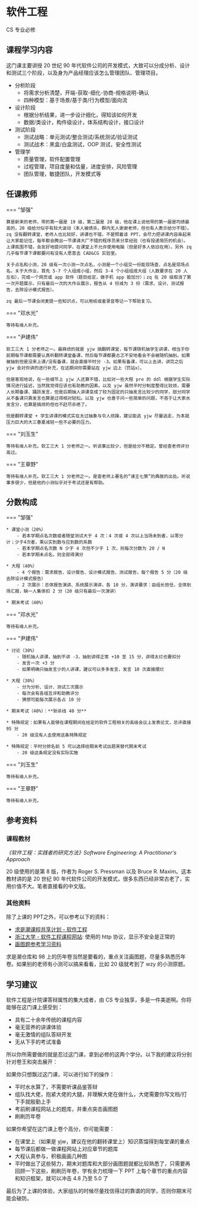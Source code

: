 # 软件工程

<div class="badges">
<span class="badge cs-badge">CS 专业必修</span>
</div>

## 课程学习内容

这门课主要讲授 20 世纪 90 年代软件公司的开发模式，大致可以分成分析、设计和测试三个阶段，以及身为产品经理应该怎么管理团队、管理项目。

* 分析阶段
    - 将需求分析清楚，开端-获取-细化-协商-规格说明-确认
    - 四种模型：基于场景/基于类/行为模型/面向流
* 设计阶段
    - 根据分析结果，进一步设计细化，得知该如何开发
    - 数据/类设计，构件级设计，体系结构设计，接口设计
* 测试阶段
    - 测试战略：单元测试/整合测试/系统测试/验证测试
    - 测试战术：黑盒/白盒测试，OOP 测试，安全性测试
* 管理学
    - 质量管理，软件配置管理
    - 过程管理，项目度量和估量，进度安排，风险管理
    - 团队管理，敏捷团队，开发模式等

## 任课教师

=== "邹强"

    算是新来的老师，带的第一届是 19 级，第二届是 20 级，他在课上说他带的第一届是均绩最高的，20 级给分似乎有较大波动（本人被绩杀，群内无人谢谢老师，但也有人表示给分不错）。zq 没有翻转课堂，老师人也比较好，讲课也不错，不是照着读 PPT，会尽力把讲课内容串起来让大家能记住，每年都会腾出一节课请大厂不错的程序员来分享经验（也有投递简历的机会）。上课氛围不错，会友好地提问同学，在课堂上不允许使用电脑（但是好多人依旧在用）。另外 zq 几乎每节课下课都要问有没有人愿意去 CAD&CG 实验室。

    关于点名和小测，20 级有一次小测一次点名，小测是一个小组交一份能现场查，点名是现场点名。关于大作业，首先 5-7 个人组成小组，然后 3-4 个小组组成大组（人数要求在 20 人左右），完成一个网页或 app 软件（题目给定，做手机 app 能加分）；zq 在 20 级取消了第一次开题展示，只有最后一次的大作业展示，报告从 4 份减为 3 份（需求、设计、测试报告，去除设计模式报告）。

    zq 最后一节课会闭麦提一些知识点，可以用纸或者录音等记一下帮助复习。

=== "邓水光"

    等待有缘人补充。

=== "尹建伟"

    软工三大 1 分老师之一。最麻烦的就是 yjw 搞翻转课堂，每节课随机抽学生讲课，相当于你前期每节课都需要认真听翻转课堂备课，然后每节课都要忐忑不安地看会不会被随机抽到。如果被抽到但是没来上课/没有备课，就会直接平时分 -3。如果有备课，可以上去讲，讲完之后 yjw 会对你讲的进行补充，在这期间你需要站在 yjw 边上（罚站x）。

    但是客观地说，在一些细节上 yjw 人还算不错，比如对一些大程 pre 的 ddl 根据学生实际情况进行延迟，当然我觉得应该也有助教的因素。以及 yjw 虽然平时分制度整得比较烦，需要人长期备课、踊跃发言，但是后期抽人讲课变成了较为固定的只抽发言比较少的同学，部分同学从不备课只靠发言也算是过得相对轻松。以及 yjw 也善于问一些简单的问题，不吝于让大家水发言分，也算是搞烦的但也不赶尽杀绝了。

    但是翻转课堂 + 学生讲课的模式实在太过抽象与令人烦躁，建议能逃 yjw 尽量逃走，为本就压力巨大的大三春夏减轻一些不必要的压力。

=== "刘玉生"

    等待有缘人补充。软工三大 1 分老师之一。听说事比较少，但是给分不稳定。曾经查老师评分高过。

=== "王章野"

    等待有缘人补充。软工三大 1 分老师之一。是查老师上著名的“谏王七策”的典故的出处。听说事多很少，但是他的小测似乎对于考试还是有帮助。

## 分数构成

=== "邹强"

    * 课堂小测（20%）
        - 若本学期点名次数或者随堂测试大于 4 次：4 次或 4 次以上当场未到者，以零分计；少于4次者，乘以实到数与应到数的系数
        - 若本学期点名次数 N 少于 4 次但不少于 1 次，则每次分数为 20 / N
        - 若本学期未点名，则全部得满分

    * 大程（40%）
        - 4 个报告：需求报告、设计报告、设计模式报告、测试报告，每个报告 5 分（20 级去除设计模式报告）
        - 2 次展示：总体报告演讲、系统展示演讲，各 10 分，演讲要求：由组长担任，全体到场汇报，缺一人集体扣 2 分（20 级只有最后一次演讲）

    * 期末考试（40%）

=== "邓水光"

    等待有缘人补充。

=== "尹建伟"

    * 讨论（30%）
        - 随机抽人讲课，抽到不讲 -3，抽到讲得正常 +10 至 15 分，讲得太烂也要扣分
        - 发言一次 +3 分
        - 如果明确只抽发言少的人讲课，建议可以多多发言，发言 10 次直接摆烂

    * 大程（30%）
        - 分为分析、设计、测试三次展示
        - 每次会有各组互评和助教评分
        - 猜想可能每次展示各占 10 分

    * 期末考试（40%）：**斩杀线 40 分**

    * 特殊规定：如果有人能够在课程期间在给定的软件工程相关的高级会议上发表论文，总评直接 95 分
        - 20 级没有人去使用这条特殊规定

    * 特殊规定：平时分排名前 5 可以选择给期末考试出题来替代期末考试
        - 20 级这条规定没有实际实施

=== "刘玉生"

    等待有缘人补充。

=== "王章野"

    等待有缘人补充。
## 参考资料

### 课程教材

*《软件工程：实践者的研究方法》Software Engineering: A Practitioner's Approach*

20 级使用的是第 8 版，作者为 Roger S. Pressman 以及 Bruce R. Maxim。这本教材讲的是 20 世纪 90 年代软件公司的开发模式，很多东西已经非常古老了，实用价值不大。笔者直接看的中文版。

### 其他资料

除了上课的 PPT之外，可以参考以下的资料：

- [求是潮课程共享计划 - 软件工程](https://github.com/QSCTech/zju-icicles/tree/master/%E8%BD%AF%E4%BB%B6%E5%B7%A5%E7%A8%8B)
- [浙江大学 - 软件工程课程网站](http://121.42.201.251/se/): 使用的 http 协议，显示不安全是正常的
- [画图题参考学习资料](https://zhuanlan.zhihu.com/p/158772811?utm_source=wechat_session&utm_medium=social&utm_oi=811192664501391360&utm_campaign=shareopn)

求是潮仓库和 98 上的历年卷当然是要看的，重点关注画图题，尽量多熟悉历年卷。如果别的老师有小测可以搞来看看，比如 20 级就考到了 wzy 的小测原题。

## 学习建议

软件工程是计院课答辩属性的集大成者，由 CS 专业独享，多是一件美逝啊。你将能够在这门课上感受到：

- 具有二十余年传统的课程内容
- 毫无营养的讲课体验
- 毫无激情的组队答辩开发
- 无从下手的考试准备

所以你所需要做的就是忍过这门课，拿到必修的这两个学分。以下我的建议将分别针对卷王和突击展开：

如果你只想飘过这门课，可以进行如下的操作：

- 平时水水算了，不需要听课品鉴答辩
- 组队找大佬，抱紧大佬的大腿，并理解大佬在做什么，大佬需要你写文档/打下手就殷勤上手
- 考前刷课程网站上的题库，并重点突击画图题
- 刷刷历年卷

如果你希望在这门课上卷个高分，你可能需要：

- 在课堂上（如果是 yjw，建议在他的翻转课堂上）知识蒸馏得到每堂课的重点
- 每节课后都做一做课程网站上对应章节的题库
- 大程认真参与，积极画画几种图
- 平时做出了这些努力，期末对题库和大部分画图题就都比较熟悉了，只需要再回顾一下这些，刷刷历年卷，学有余力梳理一下 PPT 上每个章节的重点内容和知识框架，就可以冲击 4.8 乃至 5.0 了

最后为了上课的体验，大家组队的时候尽量找信得过的靠谱的同学，否则你期末可能会破防。